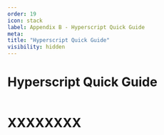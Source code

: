```yaml
---
order: 19
icon: stack
label: Appendix B - Hyperscript Quick Guide
meta:
title: "Hyperscript Quick Guide"
visibility: hidden
---
```

# Hyperscript Quick Guide

![]()

# XXXXXXXX

